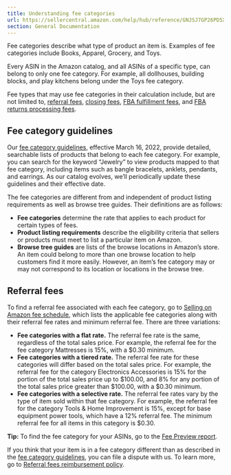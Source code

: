 ```yaml
---
title: Understanding fee categories
url: https://sellercentral.amazon.com/help/hub/reference/GNJSJ7GP26PD5XWJ
section: General Documentation
---
```


Fee categories describe what type of product an item is. Examples of fee
categories include Books, Apparel, Grocery, and Toys.  
  
Every ASIN in the Amazon catalog, and all ASINs of a specific type, can belong
to only one fee category. For example, all dollhouses, building blocks, and
play kitchens belong under the Toys fee category.

Fee types that may use fee categories in their calculation include, but are
not limited to, [referral fees](/gp/help/GTG4BAWSY39Z98Z3), [closing
fees](/gp/help/GKD9U5REK5DKB38Y), [FBA fulfillment
fees](/gp/help/GPDC3KPYAGDTVDJP), and [FBA returns processing
fees](/gp/help/G64LS955WNFT6EDP).

## Fee category guidelines

Our [fee category guidelines](/gc/fee-category-guidelines), effective March
16, 2022, provide detailed, searchable lists of products that belong to each
fee category.  For example, you can search for the keyword “Jewelry” to view
products mapped to that fee category, including items such as bangle
bracelets, anklets, pendants, and earrings. As our catalog evolves, we’ll
periodically update these guidelines and their effective date.

The fee categories are different from and independent of product listing
requirements as well as browse tree guides. Their definitions are as follows:

  * **Fee categories** determine the rate that applies to each product for certain types of fees.
  * **Product listing requirements** describe the eligibility criteria that sellers or products must meet to list a particular item on Amazon. 
  * **Browse tree guides** are lists of the browse locations in Amazon’s store. An item could belong to more than one browse location to help customers find it more easily. However, an item’s fee category may or may not correspond to its location or locations in the browse tree.

## Referral fees

To find a referral fee associated with each fee category, go to [Selling on
Amazon fee schedule](/gp/help/G200336920), which lists the applicable fee
categories along with their referral fee rates and minimum referral fee. There
are three variations:

  * **Fee categories with a flat rate.** The referral fee rate is the same, regardless of the total sales price. For example, the referral fee for the fee category Mattresses is 15%, with a $0.30 minimum.
  * **Fee categories with a tiered rate.** The referral fee rate for these categories will differ based on the total sales price. For example, the referral fee for the category Electronics Accessories is 15% for the portion of the total sales price up to $100.00, and 8% for any portion of the total sales price greater than $100.00, with a $0.30 minimum.
  * **Fee categories with a selective rate.** The referral fee rates vary by the type of item sold within that fee category. For example, the referral fee for the category Tools & Home Improvement is 15%, except for base equipment power tools, which have a 12% referral fee. The minimum referral fee for all items in this category is $0.30. 

**Tip:** To find the fee category for your ASINs, go to the [Fee Preview
report](/reportcentral/ESTIMATED_FBA_FEES/1).

If you think that your item is in a fee category different than as described
in the [fee category guidelines](/gc/fee-category-guidelines), you can file a
dispute with us. To learn more, go to [Referral fees reimbursement
policy](/gp/help/GRRJCFXD6474GRLY).

